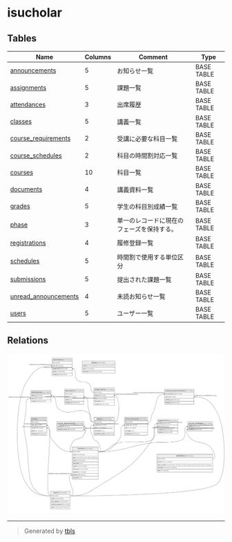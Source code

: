 # isucholar

## Tables

| Name                                            | Columns | Comment                                    | Type       |
| ----------------------------------------------- | ------- | ------------------------------------------ | ---------- |
| [announcements](announcements.md)               | 5       | お知らせ一覧                                     | BASE TABLE |
| [assignments](assignments.md)                   | 5       | 課題一覧                                       | BASE TABLE |
| [attendances](attendances.md)                   | 3       | 出席履歴                                       | BASE TABLE |
| [classes](classes.md)                           | 5       | 講義一覧                                       | BASE TABLE |
| [course_requirements](course_requirements.md)   | 2       | 受講に必要な科目一覧                                 | BASE TABLE |
| [course_schedules](course_schedules.md)         | 2       | 科目の時間割対応一覧                                 | BASE TABLE |
| [courses](courses.md)                           | 10      | 科目一覧                                       | BASE TABLE |
| [documents](documents.md)                       | 4       | 講義資料一覧                                     | BASE TABLE |
| [grades](grades.md)                             | 5       | 学生の科目別成績一覧                                 | BASE TABLE |
| [phase](phase.md)                               | 3       | 単一のレコードに現在のフェーズを保持する。                      | BASE TABLE |
| [registrations](registrations.md)               | 4       | 履修登録一覧                                     | BASE TABLE |
| [schedules](schedules.md)                       | 5       | 時間割で使用する単位区分                               | BASE TABLE |
| [submissions](submissions.md)                   | 5       | 提出された課題一覧                                  | BASE TABLE |
| [unread_announcements](unread_announcements.md) | 4       | 未読お知らせ一覧                                   | BASE TABLE |
| [users](users.md)                               | 5       | ユーザー一覧                                     | BASE TABLE |

## Relations

![er](schema.svg)

---

> Generated by [tbls](https://github.com/k1LoW/tbls)
